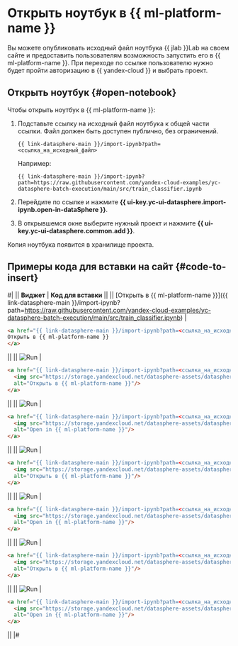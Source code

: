 # Открыть ноутбук в {{ ml-platform-name }}

Вы можете опубликовать исходный файл ноутбука {{ jlab }}Lab на своем сайте и предоставить пользователям возможность запустить его в {{ ml-platform-name }}. При переходе по ссылке пользователю нужно будет пройти авторизацию в {{ yandex-cloud }} и выбрать проект.

## Открыть ноутбук {#open-notebook}

Чтобы открыть ноутбук в {{ ml-platform-name }}:

1. Подставьте ссылку на исходный файл ноутбука к общей части ссылки. Файл должен быть доступен публично, без ограничений.

    ```text
    {{ link-datasphere-main }}/import-ipynb?path=<ссылка_на_исходный_файл>
    ```

    Например:

    ```text
    {{ link-datasphere-main }}/import-ipynb?path=https://raw.githubusercontent.com/yandex-cloud-examples/yc-datasphere-batch-execution/main/src/train_classifier.ipynb
    ```

1. Перейдите по ссылке и нажмите **{{ ui-key.yc-ui-datasphere.import-ipynb.open-in-dataSphere }}**.

1. В открывшемся окне выберите нужный проект и нажмите **{{ ui-key.yc-ui-datasphere.common.add }}**.

Копия ноутбука появится в хранилище проекта.

## Примеры кода для вставки на сайт {#code-to-insert}

#|
|| **Виджет** | **Код для вставки** ||
|| [Открыть в {{ ml-platform-name }}]({{ link-datasphere-main }}/import-ipynb?path=https://raw.githubusercontent.com/yandex-cloud-examples/yc-datasphere-batch-execution/main/src/train_classifier.ipynb) |

```html
<a href="{{ link-datasphere-main }}/import-ipynb?path=<ссылка_на_исходный_файл>">
Открыть в {{ ml-platform-name }}
</a>
```
||
|| ![Run](../../../_assets/datasphere/open-blue-ru.svg) |

```html
<a href="{{ link-datasphere-main }}/import-ipynb?path=<ссылка_на_исходный_файл>">
  <img src="https://storage.yandexcloud.net/datasphere-assets/datasphere_badge_v1_ru.svg"
  alt="Открыть в {{ ml-platform-name }}"/>
</a>
```
||
|| ![Run](../../../_assets/datasphere/open-blue-en.svg) |

```html
<a href="{{ link-datasphere-main }}/import-ipynb?path=<ссылка_на_исходный_файл>">
  <img src="https://storage.yandexcloud.net/datasphere-assets/datasphere_badge_v1_en.svg"
  alt="Open in {{ ml-platform-name }}"/>
</a>
```
||
|| ![Run](../../../_assets/datasphere/open-white-ru.svg) |

```html
<a href="{{ link-datasphere-main }}/import-ipynb?path=<ссылка_на_исходный_файл>">
  <img src="https://storage.yandexcloud.net/datasphere-assets/datasphere_badge_v2_ru.svg"
  alt="Открыть в {{ ml-platform-name }}"/>
</a>

```
||
|| ![Run](../../../_assets/datasphere/open-white-en.svg) |

```html
<a href="{{ link-datasphere-main }}/import-ipynb?path=<ссылка_на_исходный_файл>">
  <img src="https://storage.yandexcloud.net/datasphere-assets/datasphere_badge_v2_en.svg"
  alt="Open in {{ ml-platform-name }}"/>
</a>
```
||
|| ![Run](../../../_assets/datasphere/open-black-ru.svg) |

```html
<a href="{{ link-datasphere-main }}/import-ipynb?path=<ссылка_на_исходный_файл>">
  <img src="https://storage.yandexcloud.net/datasphere-assets/datasphere_badge_v3_ru.svg"
  alt="Открыть в {{ ml-platform-name }}"/>
</a>
```
||
|| ![Run](../../../_assets/datasphere/open-black-en.svg) |

```html
<a href="{{ link-datasphere-main }}/import-ipynb?path=<ссылка_на_исходный_файл>">
  <img src="https://storage.yandexcloud.net/datasphere-assets/datasphere_badge_v3_en.svg"
  alt="Open in {{ ml-platform-name }}"/>
</a>
```
||
|#
